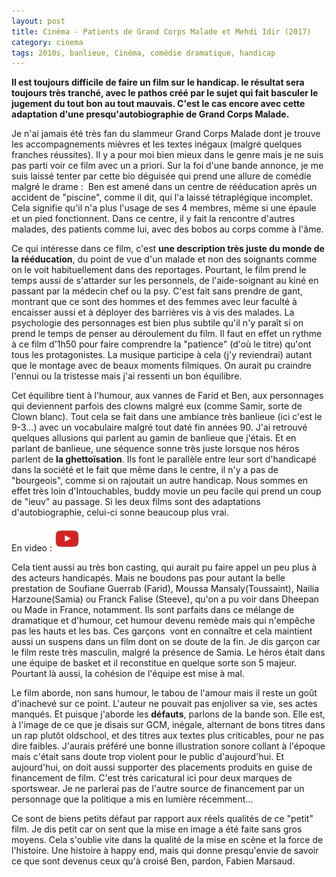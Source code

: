```yaml
---
layout: post
title: Cinéma - Patients de Grand Corps Malade et Mehdi Idir (2017)
category: cinema
tags: 2010s, banlieue, Cinéma, comédie dramatique, handicap
---
```

**Il est toujours difficile de faire un film sur le handicap. le résultat sera toujours très tranché, avec le pathos créé par le sujet qui fait basculer le jugement du tout bon au tout mauvais. C'est le cas encore avec cette adaptation d'une presqu'autobiographie de Grand Corps Malade.**

Je n'ai jamais été très fan du slammeur Grand Corps Malade dont je trouve les accompagnements mièvres et les textes inégaux (malgré quelques franches réussites). Il y a pour moi bien mieux dans le genre mais je ne suis pas parti voir ce film avec un a priori. Sur la foi d'une bande annonce, je me suis laissé tenter par cette bio déguisée qui prend une allure de comédie malgré le drame :  Ben est amené dans un centre de rééducation après un accident de "piscine", comme il dit, qui l'a laissé tétraplégique incomplet. Cela signifie qu'il n'a plus l'usage de ses 4 membres, même si une épaule et un pied fonctionnent. Dans ce centre, il y fait la rencontre d'autres malades, des patients comme lui, avec des bobos au corps comme à l'âme.

Ce qui intéresse dans ce film, c'est **une description très juste du monde de la rééducation**, du point de vue d'un malade et non des soignants comme on le voit habituellement dans des reportages. Pourtant, le film prend le temps aussi de s'attarder sur les personnels, de l'aide-soignant au kiné en passant par la médecin chef ou la psy. C'est fait sans prendre de gant, montrant que ce sont des hommes et des femmes avec leur faculté à encaisser aussi et à déployer des barrières vis à vis des malades. La psychologie des personnages est bien plus subtile qu'il n'y paraît si on prend le temps de penser au déroulement du film. Il faut en effet un rythme à ce film d'1h50 pour faire comprendre la "patience" (d'où le titre) qu'ont tous les protagonistes. La musique participe à cela (j'y reviendrai) autant que le montage avec de beaux moments filmiques. On aurait pu craindre l'ennui ou la tristesse mais j'ai ressenti un bon équilibre.

Cet équilibre tient à l'humour, aux vannes de Farid et Ben, aux personnages qui deviennent parfois des clowns malgré eux (comme Samir, sorte de Clown blanc). Tout cela se fait dans une ambiance très banlieue (ici c'est le 9-3...) avec un vocabulaire malgré tout daté fin années 90. J'ai retrouvé quelques allusions qui parlent au gamin de banlieue que j'étais. Et en parlant de banlieue, une séquence sonne très juste lorsque nos héros parlent de **la ghettoïsation**. Ils font le parallèle entre leur sort d'handicapé dans la société et le fait que même dans le centre, il n'y a pas de "bourgeois", comme si on rajoutait un autre handicap. Nous sommes en effet très loin d'Intouchables, buddy movie un peu facile qui prend un coup de "ieuv" au passage. Si les deux films sont des adaptations d'autobiographie, celui-ci sonne beaucoup plus vrai.

En video : [![video](/images/youtube.png)](https://www.youtube.com/watch?v=XUeAg25azU8)

Cela tient aussi au très bon casting, qui aurait pu faire appel un peu plus à des acteurs handicapés. Mais ne boudons pas pour autant la belle prestation de Soufiane Guerrab (Farid), Moussa Mansaly(Toussaint), Nailia Harzoune(Samia) ou Franck Falise (Steeve), qu'on a pu voir dans Dheepan ou Made in France, notamment. Ils sont parfaits dans ce mélange de dramatique et d'humour, cet humour devenu remède mais qui n'empêche pas les hauts et les bas. Ces garçons  vont en connaître et cela maintient aussi un suspens dans un film dont on se doute de la fin. Je dis garçon car le film reste très masculin, malgré la présence de Samia. Le héros était dans une équipe de basket et il reconstitue en quelque sorte son 5 majeur. Pourtant là aussi, la cohésion de l'équipe est mise à mal.

Le film aborde, non sans humour, le tabou de l'amour mais il reste un goût d'inachevé sur ce point. L'auteur ne pouvait pas enjoliver sa vie, ses actes manqués. Et puisque j'aborde les **défauts**, parlons de la bande son. Elle est, à l'image de ce que je disais sur GCM, inégale, alternant de bons titres dans un rap plutôt oldschool, et des titres aux textes plus criticables, pour ne pas dire faibles. J'aurais préféré une bonne illustration sonore collant à l'époque mais c'était sans doute trop violent pour le public d'aujourd'hui. Et aujourd'hui, on doit aussi supporter des placements produits en guise de financement de film. C'est très caricatural ici pour deux marques de sportswear. Je ne parlerai pas de l'autre source de financement par un personnage que la politique a mis en lumière récemment...

Ce sont de biens petits défaut par rapport aux réels qualités de ce "petit" film. Je dis petit car on sent que la mise en image a été faite sans gros moyens. Cela s'oublie vite dans la qualité de la mise en scène et la force de l'histoire. Une histoire à happy end, mais qui donne presqu'envie de savoir ce que sont devenus ceux qu'à croisé Ben, pardon, Fabien Marsaud.
